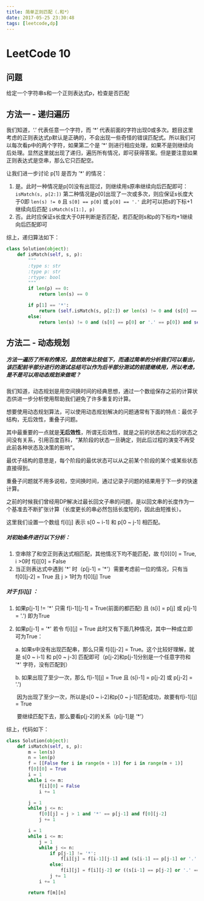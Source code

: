 ```yaml
---
title: 简单正则匹配（.和*）
date: 2017-05-25 23:30:48
tags: [leetcode,dp]
---
```



# LeetCode 10

## 问题

给定一个字符串s和一个正则表达式p，检查是否匹配

## 方法一 - 递归遍历

我们知道，‘.’ 代表任意一个字符，而 ‘*’ 代表前面的字符出现0或多次。题目这里考虑的正则表达式p默认是正确的，不会出现一些奇怪的错误匹配式。所以我们可以每次看p中的两个字符，如果第二个是 ’\*‘ 则进行相应处理，如果不是则继续向后处理。显然这里就出现了递归，遍历所有情况，即可获得答案。但是要注意如果正则表达式是空串，那么它只匹配空。

让我们进一步讨论 p[1] 是否为 ’\*' 的情况：

1. 是。此时一种情况是p[0]没有出现过，则继续用s原串继续向后匹配即可：`isMatch(s, p[2:])` 第二种情况是p[0]出现了一次或多次，则应保证s长度大于0即 `len(s) != 0` 且 `s[0] == p[0]` 或 `p[0] == '.'` 此时可以把s的下标+1继续向后匹配 `isMatch(s[1:], p)`
2. 否。此时应保证s长度大于0并判断是否匹配，若匹配则s和p的下标均+1继续向后匹配即可

综上，递归算法如下：

```python
class Solution(object):
    def isMatch(self, s, p):
        """
        :type s: str
        :type p: str
        :rtype: bool
        """
        if len(p) == 0:
            return len(s) == 0

        if p[1] == '*':
            return (self.isMatch(s, p[2:]) or len(s) != 0 and (s[0] == p[0] or '.' == p[0]) and self.isMatch(s[1:], p));
        else:
            return len(s) != 0 and (s[0] == p[0] or '.' == p[0]) and self.isMatch(s[1:], p[1:])
```

## 方法二 - 动态规划

##### 方法一遍历了所有的情况，显然效率比较低下，而通过简单的分析我们可以看出，该匹配前半部分进行的测试总结可以作为后半部分测试的前提继续用，所以考虑，是不是可以用动态规划来做呢？

我们知道，动态规划是用空间换时间的经典思想，通过一个数组保存之前的计算状态供进一步分析使用帮助我们避免了许多重复的计算。

想要使用动态规划算法，可以使用动态规划解决的问题通常有下面的特点：最优子结构，无后效性，重叠子问题。

其中最重要的一点就是**无后效性**，所谓无后效性，就是之前的状态和之后的状态之间没有关系，引用百度百科，“某阶段的状态一旦确定，则此后过程的演变不再受此前各种状态及决策的影响”。

最优子结构的意思是，每个阶段的最优状态可以从之前某个阶段的某个或某些状态直接得到。

重叠子问题就不用多说啦，空间换时间，通过记录子问题的结果用于下一步的快速计算。

之前的时候我们曾经用DP解决过最长回文子串的问题，是以回文串的长度作为一个基准去不断扩张计算（长度更长的串必然包括长度短的，因此由短推长）。

这里我们设置一个数组 f\[i][j] 表示 s[0 ~ i-1] 和 p[0 ~ j-1] 相匹配。

##### 对初始条件进行以下分析：

1. 空串除了和空正则表达式相匹配，其他情况下均不能匹配，故 f\[0][0] = True, i >0时 f\[i][0] = False
2. 当正则表达式中遇到 '*' 时（p\[j-1] = '\*'）需要考虑前一位的情况，只有当 f\[0][j-2] = True 且 j > 1时为 f\[0][j] True

##### 对于 f\[i][j] ：

1. 如果p[j-1] != '\*' 只需 f\[i-1][j-1] = True(前面的都匹配) 且 (s[i] = p\[j] 或 p[j-1] = '.') 即为True

2. 如果p[j-1] = '*' 若令 f\[i][j] = True 此时又有下面几种情况，其中一种成立即可为True：

   a. 如果s中没有出现匹配串，那么只需 f\[i][j-2] = True。这个比较好理解，就是 s\[0 ~ i-1] 和 p[0 ~ j-3] 匹配即可（p[j-2]和p[j-1]分别是一个任意字符和 '*' 字符，没有匹配到）

   b. 如果出现了至少一次，那么 f\[i-1][j] = True 且 (s[i-1] = p\[j-2] 或 p[j-2] = '.') 

   ​	因为出现了至少一次，所以是s[0 ~ i-2]和p[0 ~ j-1]匹配成功，故要有f\[i-1][j] = True

   ​	要继续匹配下去，那么要看p[j-2]的关系（p[j-1]是 ‘*’）

综上，代码如下：

```python
class Solution(object):
    def isMatch(self, s, p):
        m = len(s)
        n = len(p)
        f = [[False for i in range(n + 1)] for i in range(m + 1)]
        f[0][0] = True
        i = 1
        while i <= m:
            f[i][0] = False
            i += 1

        j = 1
        while j <= n:
            f[0][j] = j > 1 and '*' == p[j-1] and f[0][j-2]
            j += 1

        i = 1
        while i <= m:
            j = 1
            while j <= n:
                if p[j-1] != '*':
                    f[i][j] = f[i-1][j-1] and (s[i-1] == p[j-1] or '.' == p[j-1])
                else:
                    f[i][j] = f[i][j-2] or ((s[i-1] == p[j-2] or '.' == p[j-2]) and f[i-1][j])
                j += 1
            i += 1

        return f[m][n]
```

